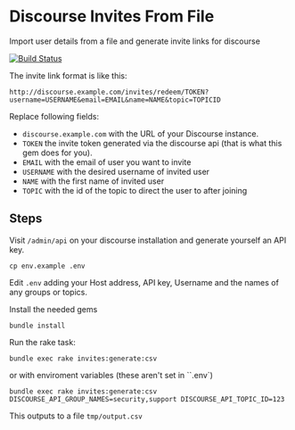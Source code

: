 # Discourse Invites From File
Import user details from a file and generate invite links for discourse

[![Build Status](https://travis-ci.org/choiceaustralia/discourse-invites-from-file.svg?branch=master)](https://travis-ci.org/choiceaustralia/discourse-invites-from-file)

The invite link format is like this:

`http://discourse.example.com/invites/redeem/TOKEN?username=USERNAME&email=EMAIL&name=NAME&topic=TOPICID`

Replace following fields:

* `discourse.example.com` with the URL of your Discourse instance.
* `TOKEN` the invite token generated via the discourse api (that is what this gem does for you).
* `EMAIL` with the email of user you want to invite
* `USERNAME` with the desired username of invited user
* `NAME` with the first name of invited user
* `TOPIC` with the id of the topic to direct the user to after joining

## Steps

Visit ```/admin/api``` on your discourse installation and generate yourself an API key.

`cp env.example .env`

Edit ```.env``` adding your Host address, API key, Username and the names of any groups or topics.

Install the needed gems

`bundle install`

Run the rake task:

`bundle exec rake invites:generate:csv`

or with enviroment variables (these aren't set in ``.env`)

`bundle exec rake invites:generate:csv DISCOURSE_API_GROUP_NAMES=security,support DISCOURSE_API_TOPIC_ID=123`

This outputs to a file `tmp/output.csv`
